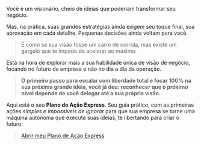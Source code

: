 Você é um visionário, cheio de ideias que poderiam transformar seu negócio.

Mas, na prática, suas grandes estratégias ainda exigem seu toque final, sua aprovação em cada detalhe. Pequenas decisões ainda voltam para você.

> É como se sua visão fosse um carro de corrida, mas existe um gargalo que te impede de acelerar ao máximo.

Está na hora de explorar mais a sua habilidade única de visão de negócio, focando no futuro da empresa e não no dia a dia da operação.

> **O primeiro passo para escalar com liberdade total e focar 100% na sua próxima grande ideia, você já deu: reconhecer que o próximo nível depende de você delegar até a sua própria visão.**

Aqui está o seu **Plano de Ação Express**. Seu guia prático, com as primeiras ações _simples e impossíveis de ignorar_ para que sua empresa se torne uma máquina autônoma que executa suas ideias, te libertando para criar o futuro:

> [Abrir meu Plano de Ação Express](https://www.notion.so/Plano-de-A-o-1ff14a173b5680ecae6cfa05d6342fb8?pvs=21)
